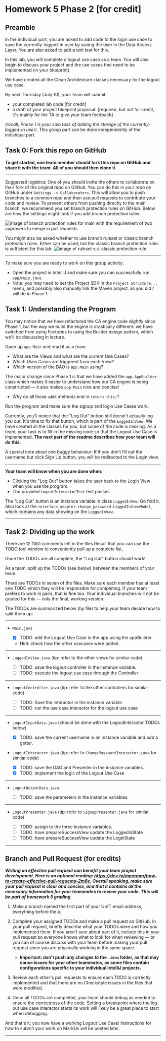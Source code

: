 # Homework 5 Phase 2 [for credit]
## Preamble
In the individual part, you are asked to add code to the login use case to save the currently-logged-in
user by saving the user in the Data Access Layer. You are also asked to add a unit test for this.

In this lab, you will complete a logout use case as a team. You will also begin to discuss your project
and the use cases that need to be implemented (in your blueprint).

We have created all the Clean Architecture classes necessary for the logout use case.

By next Thursday (July 10), your team will submit:
- your completed lab code [for credit]
- a draft of your project blueprint proposal. [required, but not for credit, it's mainly for the TA to give your team feedback]

_(recall, Phase 1 is your solo task of adding the storage of the currently-logged-in user)_. This group part can be done independently of the individual part.

## Task 0: Fork this repo on GitHub
**To get started, one team member should fork this repo on GitHub and share it with the team.
All of you should then clone it.**

* * *

Suggested logistics: One of you should invite the others to collaborate on their fork of the
original repo on GitHub. You can do this in your repo on GitHub under `Settings -> Collaborators`.
This will allow you to push branches to a common repo and then use pull requests to contribute
your code and review. To prevent others from pushing directly to the main branch,
we recommend you set branch protection rules on GitHub. Below are how the settings might look if you
add branch protection rules:

![image of branch protection rules for main with the
requirement of two approvers to merge in pull requests.
](images/branch_protection_rules.png)

You might also be asked whether to use branch ruleset or classic branch protection rules. Either can be used, but the classic branch protection rules is sufficient for this lab.
![image of ruleset v.s. classic protection rule.
](images/ruleset_or_classic.png)

* * *

To make sure you are ready to work on this group activity:

- Open the project in IntelliJ and make sure you can successfully run `app/Main.java`.
- Note: you may need to set the Project SDK in the `Project Structure...` menu, and possibly
also manually link the Maven project, as you did / will do in Phase 1.

## Task 1: Understanding the Program

You may notice that we have refactored the CA engine code _slightly_ since Phase 1, but the
way we build the engine is drastically different: we have switched from using Factories to
using the Builder design pattern, which we'll be discussing in lecture.

Open up `app.Main` and read it as a team.
- What are the Views and what are the current Use Cases?
- Which Uses Cases are triggered from each View?
- Which version of the DAO is `app.Main` using?

The major change since Phase 1 is that we have added the `app.AppBuilder` class which makes
it easier to understand how our CA engine is being constructed — it also makes `app.Main` nice and concise!
- Why do all those `addX` methods end in `return this;`?

Run the program and make sure the signup and login Use Cases work.

Currently, you'll notice that the "Log Out" button still doesn't actually log you out. It's time to fix
that button, which is part of the `LoggedInView`.
We have created all the classes for you, but some of the code is missing.
As a team, your task is to fill in the missing code so that the Logout Use Case is implemented.
**The next part of the readme describes how your team will do this.**

A special note about one buggy behaviour: If if you don’t fill out the username but click Sign Up button, you will be redirected to the Login view.
* * *

**Your team will know when you are done when:**

- Clicking the "Log Out" button takes the user back to the Login View when you use the program.
- The provided `LogoutInteractorTest` test passes.

The "Log Out" button is an instance variable in class `LoggedInVew`. Go find it.
Also look at the `interface_adapter.change_password.LoggedInViewModel`, which contains any
data showing on the `LoggedInVew`.

* * *

## Task 2: Dividing up the work

There are 12 `TODO` comments left in the files
Recall that you can use the TODO tool window to conveniently pull up a complete list.

Once the TODOs are all complete, the "Log Out" button _should_ work!

As a team, split up the TODOs (see below) between the members of your team.

There are TODOs in seven of the files.
Make sure each member has at least one TODO which they will be responsible for completing.
If your team prefers to work in pairs, that is fine too. Your individual branches
will not be graded for this — only the final, working version.

The TODOs are summarized below (by file) to help your team decide how to split them up:

* * *

- `Main.java`

    - [x] TODO: add the Logout Use Case to the app using the appBuilder
    - Hint: check how the other usecases were added.

* * *

- `LoggedInView.java` (tip: refer to the other views for similar code)

    - [ ] TODO: save the logout controller in the instance variable.
    - [ ] TODO: execute the logout use case through the Controller

* * *

- `LogoutController.java` (tip: refer to the other controllers for similar code)

    - [ ] TODO: Save the interactor in the instance variable.
    - [ ] TODO: run the use case interactor for the logout use case

* * *

- `LogoutInputData.java` (should be done with the LogoutInteractor TODOs below)

    - [x] TODO: save the current username in an instance variable and add a getter.

- `LogoutInteractor.java` (tip: refer to `ChangePasswordInteractor.java` for similar code)

    - [x] TODO: save the DAO and Presenter in the instance variables.
    - [x] TODO: implement the logic of the Logout Use Case

* * *

- `LogoutOutputData.java`

    - [ ] TODO: save the parameters in the instance variables.

* * *

- `LogoutPresenter.java` (tip: refer to `SignupPresenter.java` for similar code)

    - [ ] TODO: assign to the three instance variables.
    - [ ] TODO: have prepareSuccessView update the LoggedInState
    - [ ] TODO: have prepareSuccessView update the LoginState

* * *

## Branch and Pull Request (for credits)
_**Writing an effective pull request can benefit your team project development. Here is an optional reading: https://dev.to/mpermar/how-to-create-effective-pull-requests-2m8e. Overall speaking, make sure your pull request is clear and concise, and that it contains all the necessary information for your teammates to review your code. This will be part of homework 5 grading.**_

1. Make a branch named the first part of your UofT email address, everything before the `@`.

2. Complete your assigned TODOs and make a pull request on GitHub. In your pull request,
   briefly describe what your TODOs were and how you implemented them. If you aren't sure
   about part of it, include this in your pull request so everyone knows what to look
   for when reviewing — or you can of course discuss with your team before making your
   pull request since you are physically working in the same space.
    - **Important: don't push any changes to the `.idea` folder, as that
      may cause issues for your other teammates, as some files contain
      configurations specific to your individual IntelliJ projects.**

3. Review each other's pull requests to ensure each TODO is correctly implemented and that
   there are no Checkstyle issues in the files that were modified.

4. Once all TODOs are completed, your team should debug as needed to ensure the
   correctness of the code. Setting a breakpoint where the log-out use case
   interactor starts its work will likely be a great place to start when debugging.

And that's it; you now have a working Logout Use Case! Instructions for
how to submit your work on MarkUs will be posted later.

* * *

